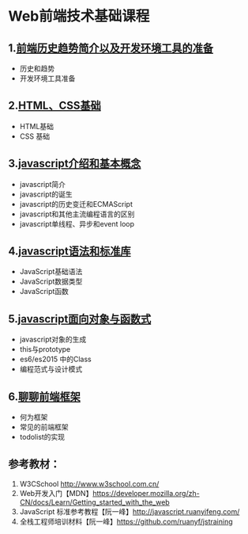 # Web前端技术基础课程
## 1.[前端历史趋势简介以及开发环境工具的准备](./lession01/lession01.md)
- 历史和趋势
- 开发环境工具准备

## 2.[HTML、CSS基础](./lession02/lession02.md)
- HTML基础
- CSS 基础

## 3.[javascript介绍和基本概念](./lession03/lession03.md)
- javascript简介
- javascript的诞生
- javascript的历史变迁和ECMAScript
- javascript和其他主流编程语言的区别
- javascript单线程、异步和event loop

## 4.[javascript语法和标准库](./lession04/lession04.md)
- JavaScript基础语法
- JavaScript数据类型
- JavaScript函数

## 5.[javascript面向对象与函数式](./lession05/lession05.md)
- javascript对象的生成
- this与prototype
- es6/es2015 中的Class
- 编程范式与设计模式

## 6.[聊聊前端框架](./lession06/lession06.md)
- 何为框架
- 常见的前端框架
- todolist的实现


## 参考教材：
1. W3CSchool http://www.w3school.com.cn/
2. Web开发入门【MDN】https://developer.mozilla.org/zh-CN/docs/Learn/Getting_started_with_the_web
3. JavaScript 标准参考教程【阮一峰】http://javascript.ruanyifeng.com/
4. 全栈工程师培训材料【阮一峰】https://github.com/ruanyf/jstraining
